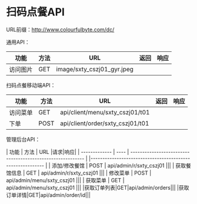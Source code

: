 # 扫码点餐API

URL前缀：http://www.colourfulbyte.com/dc/



通用API：

| 功能     | 方法 | URL                        | 返回 | 响应 |
| -------- | ---- | -------------------------- | ---- | ---- |
| 访问图片 | GET  | image/sxty_cszj01_gyr.jpeg |      |      |



扫码点餐移动端API：

| 功能     | 方法 | URL                              | 返回 | 响应 |
| -------- | ---- | -------------------------------- | ---- | ---- |
| 访问菜单 | GET  | api/client/menu/sxty_cszj01/t01  |      |      |
| 下单     | POST | api/client/order/sxty_cszj01/t01 |      |      |



管理后台API：

| 功能          | 方法 | URL                                                        |请求|响应|
| ------------- | ---- | ---------------------------------------------------------- | |---------------------------------------------------------- |
| 添加/修改餐馆 | POST | api/admin/r/sxty_cszj01    |||
| 获取餐馆信息  | GET  | api/admin/r/sxty_cszj01    |||
| 修改菜单      | POST | api/admin/menu/sxty_cszj01 |||
| 获取菜单      | GET  | api/admin/menu/sxty_cszj01 |||
|获取订单列表|GET|api/admin/orders|||
|获取订单详情|GET|api/admin/order/id|||

